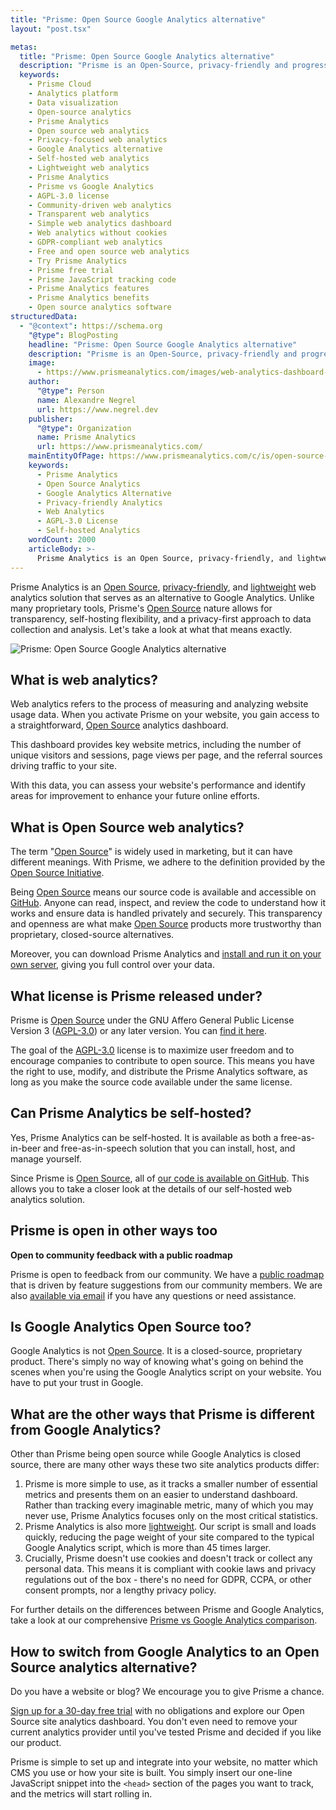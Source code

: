 ```yaml
---
title: "Prisme: Open Source Google Analytics alternative"
layout: "post.tsx"

metas:
  title: "Prisme: Open Source Google Analytics alternative"
  description: "Prisme is an Open-Source, privacy-friendly and progressive Google Analytics alternative. Your website data is 100% yours and the privacy of your visitors is respected."
  keywords:
    - Prisme Cloud
    - Analytics platform
    - Data visualization
    - Open-source analytics
    - Prisme Analytics
    - Open source web analytics
    - Privacy-focused web analytics
    - Google Analytics alternative
    - Self-hosted web analytics
    - Lightweight web analytics
    - Prisme Analytics
    - Prisme vs Google Analytics
    - AGPL-3.0 license
    - Community-driven web analytics
    - Transparent web analytics
    - Simple web analytics dashboard
    - Web analytics without cookies
    - GDPR-compliant web analytics
    - Free and open source web analytics
    - Try Prisme Analytics
    - Prisme free trial
    - Prisme JavaScript tracking code
    - Prisme Analytics features
    - Prisme Analytics benefits
    - Open source analytics software
structuredData:
  - "@context": https://schema.org
    "@type": BlogPosting
    headline: "Prisme: Open Source Google Analytics alternative"
    description: "Prisme is an Open-Source, privacy-friendly and progressive Google Analytics alternative. Your website data is 100% yours and the privacy of your visitors is respected."
    image:
      - https://www.prismeanalytics.com/images/web-analytics-dashboard-light.png
    author:
      "@type": Person
      name: Alexandre Negrel
      url: https://www.negrel.dev
    publisher:
      "@type": Organization
      name: Prisme Analytics
      url: https://www.prismeanalytics.com/
    mainEntityOfPage: https://www.prismeanalytics.com/c/is/open-source-website-analytics
    keywords:
      - Prisme Analytics
      - Open Source Analytics
      - Google Analytics Alternative
      - Privacy-friendly Analytics
      - Web Analytics
      - AGPL-3.0 License
      - Self-hosted Analytics
    wordCount: 2000
    articleBody: >-
      Prisme Analytics is an Open Source, privacy-friendly, and lightweight web analytics solution that serves as an alternative to Google Analytics. Unlike many proprietary tools, Prisme's Open Source nature allows for transparency, self-hosting flexibility, and a privacy-first approach to data collection and analysis. The article discusses what web analytics is, explains open source web analytics, details Prisme's AGPL-3.0 license, confirms that Prisme can be self-hosted, and highlights how Prisme differs from Google Analytics. It also provides information on how to switch from Google Analytics to Prisme, emphasizing its simplicity, lightweight nature, and compliance with privacy regulations.
---
```


Prisme Analytics is an [Open Source],
[privacy-friendly](/is/privacy-focused-analytics/), and
[lightweight](/is/lightweight-analytics/) web analytics solution that serves as
an alternative to Google Analytics. Unlike many proprietary tools, Prisme's
[Open Source] nature allows for transparency, self-hosting flexibility, and a
privacy-first approach to data collection and analysis. Let's take a look at
what that means exactly.

![Prisme: Open Source Google Analytics alternative](/images/web-analytics-dashboard-light.png)

## What is web analytics?

Web analytics refers to the process of measuring and analyzing website usage
data. When you activate Prisme on your website, you gain access to a
straightforward, [Open Source] analytics dashboard.

This dashboard provides key website metrics, including the number of unique
visitors and sessions, page views per page, and the referral sources driving
traffic to your site.

With this data, you can assess your website's performance and identify areas for
improvement to enhance your future online efforts.

## What is Open Source web analytics?

The term "[Open Source]" is widely used in marketing, but it can have different
meanings. With Prisme, we adhere to the definition provided by the
[Open Source Initiative](https://opensource.org/).

Being [Open Source] means our source code is available and accessible on
[GitHub](https://github.com/prismelabs/analytics). Anyone can read, inspect, and
review the code to understand how it works and ensure data is handled privately
and securely. This transparency and openness are what make [Open Source]
products more trustworthy than proprietary, closed-source alternatives.

Moreover, you can download Prisme Analytics and
[install and run it on your own server](https://www.prismeanalytics.com/docs/guides/self-host-prisme-docker/),
giving you full control over your data.

## What license is Prisme released under?

Prisme is [Open Source] under the GNU Affero General Public License Version 3
([AGPL-3.0]) or any later version. You can
[find it here](https://github.com/prismelabs/analytics/blob/master/LICENSE).

The goal of the [AGPL-3.0] license is to maximize user freedom and to encourage
companies to contribute to open source. This means you have the right to use,
modify, and distribute the Prisme Analytics software, as long as you make the
source code available under the same license.

## Can Prisme Analytics be self-hosted?

Yes, Prisme Analytics can be self-hosted. It is available as both a
free-as-in-beer and free-as-in-speech solution that you can install, host, and
manage yourself.

Since Prisme is [Open Source], all of
[our code is available on GitHub](https://github.com/prismelabs/analytics). This
allows you to take a closer look at the details of our self-hosted web analytics
solution.

## Prisme is open in other ways too

**Open to community feedback with a public roadmap**

Prisme is open to feedback from our community. We have a
[public roadmap](https://prisme.features.vote/board) that is driven by feature
suggestions from our community members. We are also
[available via email](/contact) if you have any questions or need assistance.

## Is Google Analytics Open Source too?

Google Analytics is not [Open Source]. It is a closed-source, proprietary
product. There's simply no way of knowing what's going on behind the scenes when
you're using the Google Analytics script on your website. You have to put your
trust in Google.

## What are the other ways that Prisme is different from Google Analytics?

Other than Prisme being open source while Google Analytics is closed source,
there are many other ways these two site analytics products differ:

1. Prisme is more simple to use, as it tracks a smaller number of essential
   metrics and presents them on an easier to understand dashboard. Rather than
   tracking every imaginable metric, many of which you may never use, Prisme
   Analytics focuses only on the most critical statistics.
2. Prisme Analytics is also more [lightweight](/is/lightweight-analytics/). Our
   script is small and loads quickly, reducing the page weight of your site
   compared to the typical Google Analytics script, which is more than 45 times
   larger.
3. Crucially, Prisme doesn't use cookies and doesn't track or collect any
   personal data. This means it is compliant with cookie laws and privacy
   regulations out of the box - there's no need for GDPR, CCPA, or other consent
   prompts, nor a lengthy privacy policy.

For further details on the differences between Prisme and Google Analytics, take
a look at our comprehensive
[Prisme vs Google Analytics comparison](/vs/google-analytics).

## How to switch from Google Analytics to an Open Source analytics alternative?

Do you have a website or blog? We encourage you to give Prisme a chance.

[Sign up for a 30-day free trial](https://app.prismeanalytics.com/authn/sign_up)
with no obligations and explore our Open Source site analytics dashboard. You
don't even need to remove your current analytics provider until you've tested
Prisme and decided if you like our product.

Prisme is simple to set up and integrate into your website, no matter which CMS
you use or how your site is built. You simply insert our one-line JavaScript
snippet into the `<head>` section of the pages you want to track, and the
metrics will start rolling in.

[Open Source]: https://opensource.org/osd
[AGPL-3.0]: https://opensource.org/license/agpl-v3
